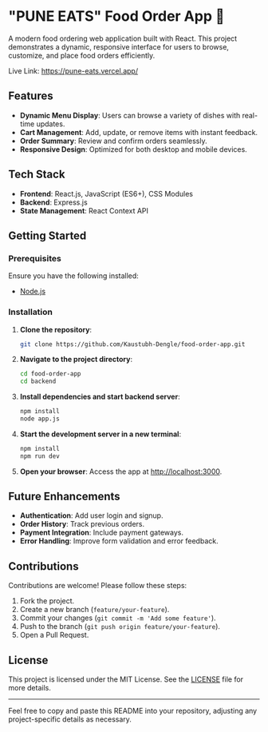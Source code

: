 # "PUNE EATS" Food Order App 🍔

A modern food ordering web application built with React. This project demonstrates a dynamic, responsive interface for users to browse, customize, and place food orders efficiently.

Live Link: https://pune-eats.vercel.app/

## Features

- **Dynamic Menu Display**: Users can browse a variety of dishes with real-time updates.
- **Cart Management**: Add, update, or remove items with instant feedback.
- **Order Summary**: Review and confirm orders seamlessly.
- **Responsive Design**: Optimized for both desktop and mobile devices.

## Tech Stack

- **Frontend**: React.js, JavaScript (ES6+), CSS Modules
- **Backend**: Express.js
- **State Management**: React Context API

## Getting Started

### Prerequisites

Ensure you have the following installed:
- [Node.js](https://nodejs.org/)

### Installation

1. **Clone the repository**:
   ```bash
   git clone https://github.com/Kaustubh-Dengle/food-order-app.git
   ```

2. **Navigate to the project directory**:
   ```bash
   cd food-order-app
   cd backend
   ```

3. **Install dependencies and start backend server**:
   ```bash
   npm install
   node app.js
   ```

4. **Start the development server in a new terminal**:
   ```bash
   npm install
   npm run dev
   ```

5. **Open your browser**:
   Access the app at [http://localhost:3000](http://localhost:3000).


## Future Enhancements

- **Authentication**: Add user login and signup.
- **Order History**: Track previous orders.
- **Payment Integration**: Include payment gateways.
- **Error Handling**: Improve form validation and error feedback.

## Contributions

Contributions are welcome! Please follow these steps:

1. Fork the project.
2. Create a new branch (`feature/your-feature`).
3. Commit your changes (`git commit -m 'Add some feature'`).
4. Push to the branch (`git push origin feature/your-feature`).
5. Open a Pull Request.

## License

This project is licensed under the MIT License. See the [LICENSE](LICENSE) file for more details.

---

Feel free to copy and paste this README into your repository, adjusting any project-specific details as necessary.

